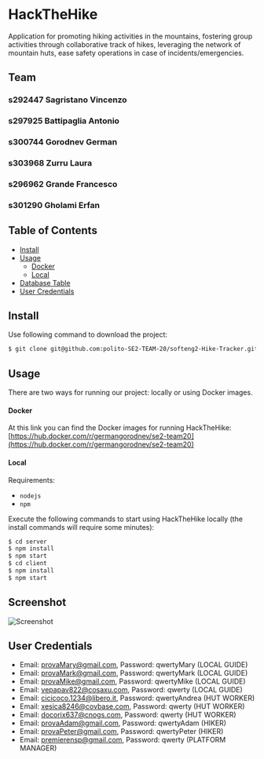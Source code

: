 # HackTheHike
Application for promoting hiking activities in the mountains, fostering group activities through collaborative track of hikes, leveraging the network of mountain huts, ease safety operations in case of incidents/emergencies.

## Team
### s292447 Sagristano Vincenzo
### s297925 Battipaglia Antonio
### s300744 Gorodnev German
### s303968 Zurru Laura
### s296962 Grande Francesco
### s301290 Gholami Erfan
## Table of Contents

- [Install](#install)
- [Usage](#usage)
    - [Docker](#docker)
    - [Local](#local)
- [Database Table](#database-tables)
- [User Credentials](#user-credentials)

## Install

Use following command to download the project:
```sh
$ git clone git@github.com:polito-SE2-TEAM-20/softeng2-Hike-Tracker.git
```

## Usage
There are two ways for running our project: locally or using Docker images.

#### Docker

At this link you can find the Docker images for running HackTheHike:
[https://hub.docker.com/r/germangorodnev/se2-team20](https://hub.docker.com/r/germangorodnev/se2-team20)

#### Local

Requirements:
- `nodejs`
- `npm` 

Execute the following commands to start using HackTheHike locally (the install commands will require some minutes):

```sh
$ cd server
$ npm install
$ npm start
$ cd client
$ npm install
$ npm start
```

## Screenshot

![Screenshot](./src/extra/screenProj.png)

## User Credentials

- Email: provaMary@gmail.com, Password: qwertyMary (LOCAL GUIDE)
- Email: provaMark@gmail.com, Password: qwertyMark (LOCAL GUIDE)
- Email: provaMike@gmail.com, Password: qwertyMike (LOCAL GUIDE)
- Email: vepapav822@cosaxu.com, Password: qwerty  (LOCAL GUIDE)
- Email: cicicoco.1234@libero.it, Password: qwertyAndrea (HUT WORKER)
- Email: xesica8246@covbase.com, Password: qwerty (HUT WORKER)
- Email: docorix637@cnogs.com, Password: qwerty (HUT WORKER)
- Email: provaAdam@gmail.com, Password: qwertyAdam (HIKER)
- Email: provaPeter@gmail.com, Password: qwertyPeter (HIKER)
- Email: premierensp@gmail.com, Password: qwerty (PLATFORM MANAGER)